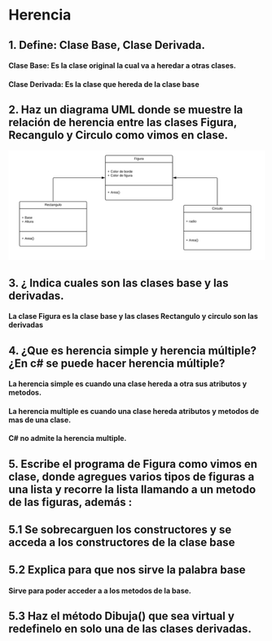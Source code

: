 # Herencia
## 1.  Define: Clase Base, Clase Derivada.
#### **Clase Base:** Es la clase original la cual va a heredar a otras clases.  
#### **Clase Derivada:** Es la clase que hereda de la clase base
## 2. Haz un diagrama UML donde se muestre la relación de herencia entre las  clases Figura, Recangulo y Circulo como vimos en clase.
![Clase](cls.png)
## 3. ¿ Indica cuales son las clases base y las derivadas.
#### La clase Figura es la clase base y las clases Rectangulo y circulo son las derivadas
## 4. ¿Que es herencia simple y herencia múltiple? ¿En c# se puede hacer herencia múltiple?
#### La herencia simple es cuando una clase hereda a otra sus atributos y metodos.  
#### La herencia multiple es cuando una clase hereda atributos y metodos de mas de una clase. 
#### C# no admite la herencia multiple.
## 5. Escribe el programa de Figura como vimos en clase, donde agregues varios tipos de figuras a una lista y recorre la lista llamando a un metodo de las figuras, además :
## 5.1 Se sobrecarguen los constructores y se acceda a los constructores de la clase base 
## 5.2 Explica para que nos sirve la palabra base
#### Sirve para poder acceder a a los metodos de la base.
## 5.3  Haz el método Dibuja() que sea virtual y redefinelo en solo una de las clases derivadas.  